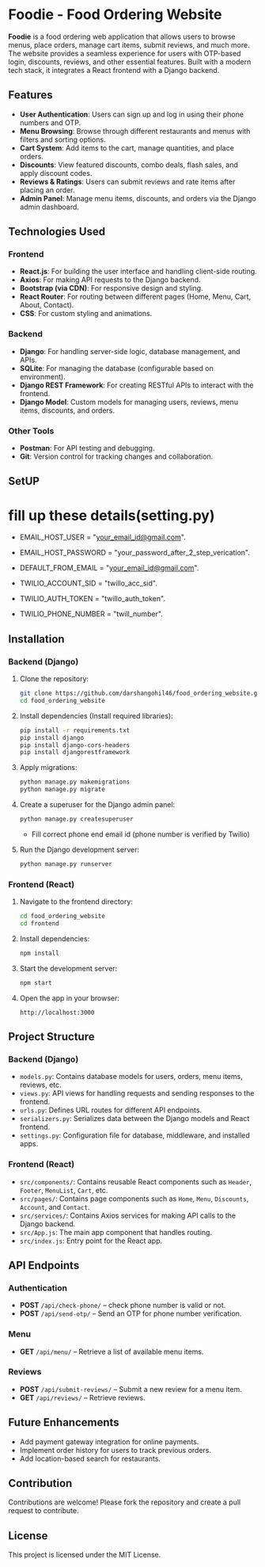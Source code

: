 # Foodie - Food Ordering Website

**Foodie** is a food ordering web application that allows users to browse menus, place orders, manage cart items, submit reviews, and much more. The website provides a seamless experience for users with OTP-based login, discounts, reviews, and other essential features. Built with a modern tech stack, it integrates a React frontend with a Django backend.

## Features

- **User Authentication**: Users can sign up and log in using their phone numbers and OTP.
- **Menu Browsing**: Browse through different restaurants and menus with filters and sorting options.
- **Cart System**: Add items to the cart, manage quantities, and place orders.
- **Discounts**: View featured discounts, combo deals, flash sales, and apply discount codes.
- **Reviews & Ratings**: Users can submit reviews and rate items after placing an order.
- **Admin Panel**: Manage menu items, discounts, and orders via the Django admin dashboard.

## Technologies Used

### Frontend
- **React.js**: For building the user interface and handling client-side routing.
- **Axios**: For making API requests to the Django backend.
- **Bootstrap (via CDN)**: For responsive design and styling.
- **React Router**: For routing between different pages (Home, Menu, Cart, About, Contact).
- **CSS**: For custom styling and animations.

### Backend
- **Django**: For handling server-side logic, database management, and APIs.
- **SQLite**: For managing the database (configurable based on environment).
- **Django REST Framework**: For creating RESTful APIs to interact with the frontend.
- **Django Model**: Custom models for managing users, reviews, menu items, discounts, and orders.

### Other Tools
- **Postman**: For API testing and debugging.
- **Git**: Version control for tracking changes and collaboration.

## SetUP


# fill up these details(setting.py)
- EMAIL_HOST_USER = "your_email_id@gmail.com".
- EMAIL_HOST_PASSWORD = "your_password_after_2_step_verication".
- DEFAULT_FROM_EMAIL = "your_email_id@gmail.com".

- TWILIO_ACCOUNT_SID = "twillo_acc_sid".
- TWILIO_AUTH_TOKEN = "twillo_auth_token".
- TWILIO_PHONE_NUMBER = "twill_number".


## Installation

### Backend (Django)

1. Clone the repository:
    ```bash
    git clone https://github.com/darshangohil46/food_ordering_website.git
    cd food_ordering_website
    ```

2. Install dependencies (Install required libraries):
    ```bash
    pip install -r requirements.txt
    pip install django
    pip install django-cors-headers
    pip install djangorestframework
    ```

3. Apply migrations:
    ```bash
    python manage.py makemigrations
    python manage.py migrate
    ```

4. Create a superuser for the Django admin panel:
    ```bash
    python manage.py createsuperuser
    ```
    - Fill correct phone end email id (phone number is verified by Twilio)

5. Run the Django development server:
    ```bash
    python manage.py runserver
    ```

### Frontend (React)

1. Navigate to the frontend directory:
    ```bash
    cd food_ordering_website
    cd frontend
    ```

2. Install dependencies:
    ```bash
    npm install
    ```

3. Start the development server:
    ```bash
    npm start
    ```

4. Open the app in your browser:
    ```
    http://localhost:3000
    ```

## Project Structure

### Backend (Django)

- `models.py`: Contains database models for users, orders, menu items, reviews, etc.
- `views.py`: API views for handling requests and sending responses to the frontend.
- `urls.py`: Defines URL routes for different API endpoints.
- `serializers.py`: Serializes data between the Django models and React frontend.
- `settings.py`: Configuration file for database, middleware, and installed apps.

### Frontend (React)

- `src/components/`: Contains reusable React components such as `Header`, `Footer`, `MenuList`, `Cart`, etc.
- `src/pages/`: Contains page components such as `Home`, `Menu`, `Discounts`, `Account`, and `Contact`.
- `src/services/`: Contains Axios services for making API calls to the Django backend.
- `src/App.js`: The main app component that handles routing.
- `src/index.js`: Entry point for the React app.

## API Endpoints

### Authentication

- **POST** `/api/check-phone/` – check phone number is valid or not.
- **POST** `/api/send-otp/` – Send an OTP for phone number verification.

### Menu

- **GET** `/api/menu/` – Retrieve a list of available menu items.

### Reviews

- **POST** `/api/submit-reviews/` – Submit a new review for a menu item.
- **GET** `/api/reviews/` – Retrieve reviews.

## Future Enhancements

- Add payment gateway integration for online payments.
- Implement order history for users to track previous orders.
- Add location-based search for restaurants.

## Contribution

Contributions are welcome! Please fork the repository and create a pull request to contribute.

## License

This project is licensed under the MIT License.
